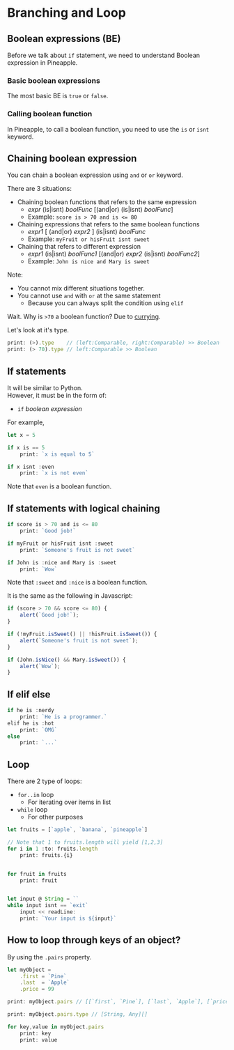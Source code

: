 # Branching and Loop
## Boolean expressions (BE)
Before we talk about `if` statement, we need to understand Boolean expression in Pineapple.  

### Basic boolean expressions
The most basic BE is `true` or `false`.

### Calling boolean function
In Pineapple, to call a boolean function, you need to use the `is` or `isnt` keyword.

## Chaining boolean expression
You can chain a boolean expression using `and` or `or` keyword.

There are 3 situations:
- Chaining boolean functions that refers to the same expression
    - *expr* (is|isnt) *boolFunc* [(and|or) (is|isnt) *boolFunc*]
    - Example: `score is > 70 and is <= 80`
- Chaining expressions that refers to the same boolean functions
    - *expr1* [ (and|or) *expr2* ] (is|isnt) *boolFunc*
    - Example: `myFruit or hisFruit isnt sweet`
- Chaining that refers to different expression
    - *expr1* (is|isnt) *boolFunc1* [(and|or) *expr2* (is|isnt) *boolFunc2*]
    - Example: `John is nice and Mary is sweet`


Note: 
- You cannot mix different situations together.
- You cannot use `and` with `or` at the same statement
    - Because you can always split the condition using `elif`

Wait. Why is `>70` a boolean function?  Due to [currying]( https://stackoverflow.com/questions/36314/what-is-currying).

Let's look at it's type.
```js
print: (>).type    // (left:Comparable, right:Comparable) >> Boolean
print: (> 70).type // left:Comparable >> Boolean
```


    
## If statements
It will be similar to Python.  
However, it must be in the form of:
- `if` *boolean expression* 

For example,
```js
let x = 5

if x is == 5
    print: `x is equal to 5`

if x isnt :even
    print: `x is not even`
```
Note that `even` is a boolean function.

## If statements with logical chaining
```js
if score is > 70 and is <= 80
    print: `Good job!`

if myFruit or hisFruit isnt :sweet
    print: `Someone's fruit is not sweet`

if John is :nice and Mary is :sweet
    print: `Wow`
```
Note that `:sweet` and `:nice` is a boolean function.

It is the same as the following in Javascript:
```js
if (score > 70 && score <= 80) {
    alert(`Good job!`);
}

if (!myFruit.isSweet() || !hisFruit.isSweet()) {
    alert(`Someone's fruit is not sweet`);
}

if (John.isNice() && Mary.isSweet()) {
    alert(`Wow`);
}
```

## If elif else
```js
if he is :nerdy 
    print: `He is a programmer.`
elif he is :hot
    print: `OMG`
else 
    print: `...`
```

## Loop
There are 2 type of loops:
- `for..in` loop
    - For iterating over items in list
- `while` loop
    - For other purposes
```ts
let fruits = [`apple`, `banana`, `pineapple`]

// Note that 1 to fruits.length will yield [1,2,3]
for i in 1 :to: fruits.length 
    print: fruits.{i}


for fruit in fruits
    print: fruit


let input @ String = ``
while input isnt == `exit`
    input << readLine:
    print: `Your input is ${input}`
```

## How to loop through keys of an object?
By using the `.pairs` property.
```ts
let myObject = 
    .first = `Pine`
    .last  = `Apple`
    .price = 99

print: myObject.pairs // [[`first`, `Pine`], [`last`, `Apple`], [`price`, 99]]

print: myObject.pairs.type // [String, Any][]

for key,value in myObject.pairs
    print: key
    print: value
```

